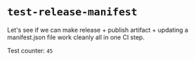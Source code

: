 # `test-release-manifest`

Let's see if we can make release + publish artifact + updating a manifest.json file work cleanly all in one CI step.

Test counter: `45`
